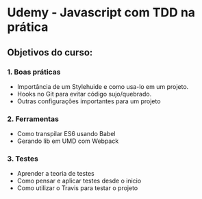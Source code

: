 # Udemy - Javascript com TDD na prática

## Objetivos do curso:

### 1. Boas práticas

- Importância de um Stylehuide e como usa-lo em um projeto.
- Hooks no Git para evitar código sujo/quebrado.
- Outras configurações importantes para um projeto

### 2. Ferramentas

- Como transpilar ES6 usando Babel
- Gerando lib em UMD com Webpack

### 3. Testes

- Aprender a teoria de testes
- Como pensar e aplicar testes desde o inicio
- Como utilizar o Travis para testar o projeto
